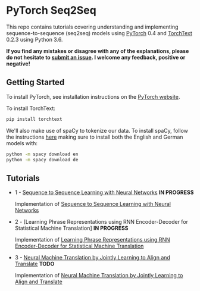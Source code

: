 # PyTorch Seq2Seq

This repo contains tutorials covering understanding and implementing sequence-to-sequence (seq2seq) models using [PyTorch](https://github.com/pytorch/pytorch) 0.4 and [TorchText](https://github.com/pytorch/text) 0.2.3 using Python 3.6.

**If you find any mistakes or disagree with any of the explanations, please do not hesitate to [submit an issue](https://github.com/bentrevett/pytorch-sentiment-analysis/issues/new). I welcome any feedback, positive or negative!**

## Getting Started

To install PyTorch, see installation instructions on the [PyTorch website](pytorch.org).

To install TorchText:

``` bash
pip install torchtext
```

We'll also make use of spaCy to tokenize our data. To install spaCy, follow the instructions [here](https://spacy.io/usage/) making sure to install both the English and German models with:

``` bash
python -m spacy download en
python -m spacy download de
```

## Tutorials

* 1 - [Sequence to Sequence Learning with Neural Networks]() **IN PROGRESS**

    Implementation of [Sequence to Sequence Learning with Neural Networks](https://arxiv.org/abs/1409.3215)

* 2 - [Learning Phrase Representations using RNN Encoder-Decoder for Statistical Machine Translation] **IN PROGRESS**

    Implementation of [Learning Phrase Representations using RNN Encoder-Decoder for Statistical Machine Translation](https://arxiv.org/abs/1406.1078)

* 3 - [Neural Machine Translation by Jointly Learning to Align and Translate]() **TODO**

    Implementation of [Neural Machine Translation by Jointly Learning to Align and Translate](https://arxiv.org/abs/1409.0473)